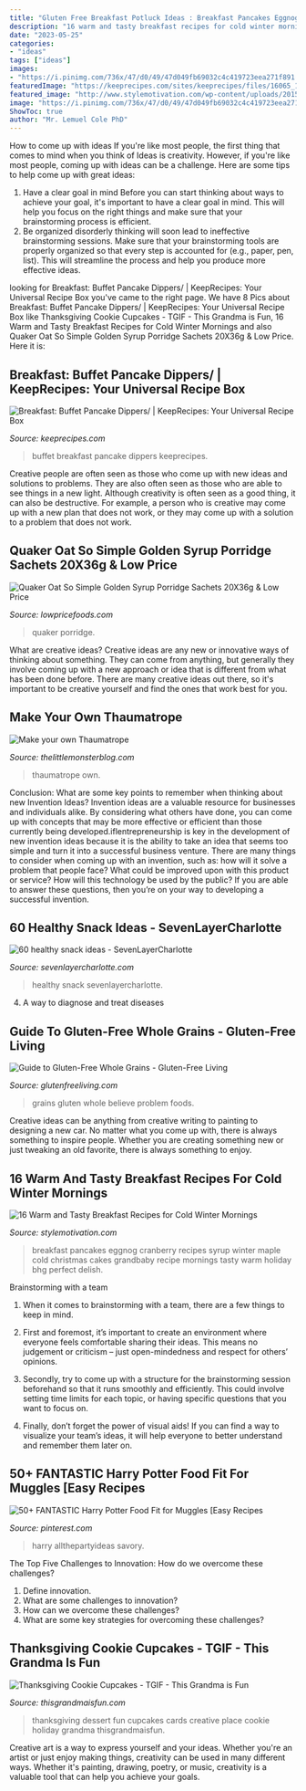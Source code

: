 ```yaml
---
title: "Gluten Free Breakfast Potluck Ideas : Breakfast Pancakes Eggnog Cranberry Recipes Syrup Winter Maple Cold Christmas Cakes Grandbaby Recipe Mornings Tasty Warm Holiday Bhg Perfect Delish"
description: "16 warm and tasty breakfast recipes for cold winter mornings"
date: "2023-05-25"
categories:
- "ideas"
tags: ["ideas"]
images:
- "https://i.pinimg.com/736x/47/d0/49/47d049fb69032c4c419723eea271f891.jpg"
featuredImage: "https://keeprecipes.com/sites/keeprecipes/files/16065_1370202576_0.jpg"
featured_image: "http://www.stylemotivation.com/wp-content/uploads/2015/01/winter-breakfast-3.jpg"
image: "https://i.pinimg.com/736x/47/d0/49/47d049fb69032c4c419723eea271f891.jpg"
ShowToc: true
author: "Mr. Lemuel Cole PhD"
---
```



How to come up with ideas
If you're like most people, the first thing that comes to mind when you think of Ideas is creativity. However, if you're like most people, coming up with ideas can be a challenge. 
Here are some tips to help come up with great ideas: 
1. Have a clear goal in mind 
Before you can start thinking about ways to achieve your goal, it's important to have a clear goal in mind. This will help you focus on the right things and make sure that your brainstorming process is efficient. 
2. Be organized 
 disorderly thinking will soon lead to ineffective brainstorming sessions. Make sure that your brainstorming tools are properly organized so that every step is accounted for (e.g., paper, pen, list). This will streamline the process and help you produce more effective ideas. 

	

		
looking for Breakfast: Buffet Pancake Dippers/ | KeepRecipes: Your Universal Recipe Box you've came to the right page. We have 8 Pics about Breakfast: Buffet Pancake Dippers/ | KeepRecipes: Your Universal Recipe Box like Thanksgiving Cookie Cupcakes - TGIF - This Grandma is Fun, 16 Warm and Tasty Breakfast Recipes for Cold Winter Mornings and also Quaker Oat So Simple Golden Syrup Porridge Sachets 20X36g &amp; Low Price. Here it is:
		
    
## Breakfast: Buffet Pancake Dippers/ | KeepRecipes: Your Universal Recipe Box

<img loading=lazy src="https://keeprecipes.com/sites/keeprecipes/files/16065_1370202576_0.jpg" onerror="this.onerror=null;this.src='https://tse3.mm.bing.net/th?id=OIP.lEgrDTf8Gy5TtLz2BF9UNgHaLH&amp;pid=15.1';" alt="Breakfast: Buffet Pancake Dippers/ | KeepRecipes: Your Universal Recipe Box">

_Source: keeprecipes.com_

>buffet breakfast pancake dippers keeprecipes. 

	

Creative people are often seen as those who come up with new ideas and solutions to problems. They are also often seen as those who are able to see things in a new light. Although creativity is often seen as a good thing, it can also be destructive. For example, a person who is creative may come up with a new plan that does not work, or they may come up with a solution to a problem that does not work.

    
## Quaker Oat So Simple Golden Syrup Porridge Sachets 20X36g &amp; Low Price

<img loading=lazy src="https://cdn.shopify.com/s/files/1/2259/2695/products/image_013e9023-1613-4c8d-9ebc-a4845ea852c3_1024x1024.jpg?v=1571609455" onerror="this.onerror=null;this.src='https://tse3.mm.bing.net/th?id=OIP.hLRdffJ_6_TlzAi24Lbs_wHaJ4&amp;pid=15.1';" alt="Quaker Oat So Simple Golden Syrup Porridge Sachets 20X36g &amp; Low Price">

_Source: lowpricefoods.com_

>quaker porridge. 

	

What are creative ideas?
Creative ideas are any new or innovative ways of thinking about something. They can come from anything, but generally they involve coming up with a new approach or idea that is different from what has been done before. There are many creative ideas out there, so it's important to be creative yourself and find the ones that work best for you.

    
## Make Your Own Thaumatrope

<img loading=lazy src="https://www.thelittlemonsterblog.com/wp-content/uploads/2015/02/DSC_0159-1.jpg" onerror="this.onerror=null;this.src='https://tse2.mm.bing.net/th?id=OIP.h5XdQiL-QPsD5j4QSeUxJQHaE5&amp;pid=15.1';" alt="Make your own Thaumatrope">

_Source: thelittlemonsterblog.com_

>thaumatrope own. 

	

Conclusion: What are some key points to remember when thinking about new Invention Ideas?
Invention ideas are a valuable resource for businesses and individuals alike. By considering what others have done, you can come up with concepts that may be more effective or efficient than those currently being developed.iflentrepreneurship is key in the development of new invention ideas because it is the ability to take an idea that seems too simple and turn it into a successful business venture. There are many things to consider when coming up with an invention, such as: how will it solve a problem that people face? What could be improved upon with this product or service? How will this technology be used by the public? If you are able to answer these questions, then you’re on your way to developing a successful invention.

    
## 60 Healthy Snack Ideas - SevenLayerCharlotte

<img loading=lazy src="http://sevenlayercharlotte.com/wp-content/uploads/2018/08/IMG_5790-667x1000.jpg" onerror="this.onerror=null;this.src='https://tse2.mm.bing.net/th?id=OIP.UDgY1XkXFWjN0jSdr5gs2gHaLG&amp;pid=15.1';" alt="60 healthy snack ideas - SevenLayerCharlotte">

_Source: sevenlayercharlotte.com_

>healthy snack sevenlayercharlotte. 

	

4. A way to diagnose and treat diseases 

    
## Guide To Gluten-Free Whole Grains - Gluten-Free Living

<img loading=lazy src="https://cdn.glutenfreeliving.com/2016/12/GF-Grains-image.jpg" onerror="this.onerror=null;this.src='https://tse4.mm.bing.net/th?id=OIP.qL816xnc4uGmQcJ70Ss3dAHaDo&amp;pid=15.1';" alt="Guide to Gluten-Free Whole Grains - Gluten-Free Living">

_Source: glutenfreeliving.com_

>grains gluten whole believe problem foods. 

	

Creative ideas can be anything from creative writing to painting to designing a new car. No matter what you come up with, there is always something to inspire people. Whether you are creating something new or just tweaking an old favorite, there is always something to enjoy.

    
## 16 Warm And Tasty Breakfast Recipes For Cold Winter Mornings

<img loading=lazy src="http://www.stylemotivation.com/wp-content/uploads/2015/01/winter-breakfast-3.jpg" onerror="this.onerror=null;this.src='https://tse4.mm.bing.net/th?id=OIP.FJqYXfLufwDQbCIpIiobkAHaLH&amp;pid=15.1';" alt="16 Warm and Tasty Breakfast Recipes for Cold Winter Mornings">

_Source: stylemotivation.com_

>breakfast pancakes eggnog cranberry recipes syrup winter maple cold christmas cakes grandbaby recipe mornings tasty warm holiday bhg perfect delish. 

	

Brainstorming with a team
1. When it comes to brainstorming with a team, there are a few things to keep in mind.
2. First and foremost, it’s important to create an environment where everyone feels comfortable sharing their ideas. This means no judgement or criticism – just open-mindedness and respect for others’ opinions.

3. Secondly, try to come up with a structure for the brainstorming session beforehand so that it runs smoothly and efficiently. This could involve setting time limits for each topic, or having specific questions that you want to focus on.

4. Finally, don’t forget the power of visual aids! If you can find a way to visualize your team’s ideas, it will help everyone to better understand and remember them later on.

    
## 50+ FANTASTIC Harry Potter Food Fit For Muggles [Easy Recipes

<img loading=lazy src="https://i.pinimg.com/736x/47/d0/49/47d049fb69032c4c419723eea271f891.jpg" onerror="this.onerror=null;this.src='https://tse3.mm.bing.net/th?id=OIP.r1X5waEMfzkI0aOi42ultgHaO0&amp;pid=15.1';" alt="50+ FANTASTIC Harry Potter Food Fit for Muggles [Easy Recipes">

_Source: pinterest.com_

>harry allthepartyideas savory. 

	

The Top Five Challenges to Innovation: How do we overcome these challenges?
1. Define innovation.
2. What are some challenges to innovation? 
3. How can we overcome these challenges? 
4. What are some key strategies for overcoming these challenges?

    
## Thanksgiving Cookie Cupcakes - TGIF - This Grandma Is Fun

<img loading=lazy src="https://www.thisgrandmaisfun.com/wp-content/uploads/2016/10/thanksgiving-cookie-cupcakes6.jpg" onerror="this.onerror=null;this.src='https://tse4.mm.bing.net/th?id=OIP.9HQRr52p65tfX_5AsYd_hgHaLG&amp;pid=15.1';" alt="Thanksgiving Cookie Cupcakes - TGIF - This Grandma is Fun">

_Source: thisgrandmaisfun.com_

>thanksgiving dessert fun cupcakes cards creative place cookie holiday grandma thisgrandmaisfun. 

	

Creative art is a way to express yourself and your ideas. Whether you're an artist or just enjoy making things, creativity can be used in many different ways. Whether it's painting, drawing, poetry, or music, creativity is a valuable tool that can help you achieve your goals.

